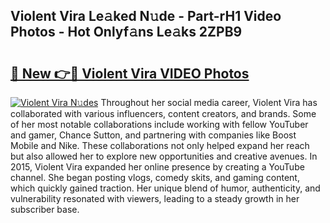 ## Violent Vira Le𝚊ked N𝚞de - Part-rH1 Video Photos - Hot Onlyf𝚊ns Le𝚊ks 2ZPB9

# <h2><a href="http://ac49971.deff.icu/?id=Violent+Vira">🔗 New 👉🔴 Violent Vira VIDEO Photos</a></h2>

[![Violent Vira N𝚞des](https://i.imgur.com/rIISA9y.gif)](http://ac49971.deff.icu/?id=Violent+Vira)
Throughout her social media career, Violent Vira has collaborated with various influencers, content creators, and brands. Some of her most notable collaborations include working with fellow YouTuber and gamer, Chance Sutton, and partnering with companies like Boost Mobile and Nike. These collaborations not only helped expand her reach but also allowed her to explore new opportunities and creative avenues. In 2015, Violent Vira expanded her online presence by creating a YouTube channel. She began posting vlogs, comedy skits, and gaming content, which quickly gained traction. Her unique blend of humor, authenticity, and vulnerability resonated with viewers, leading to a steady growth in her subscriber base.
